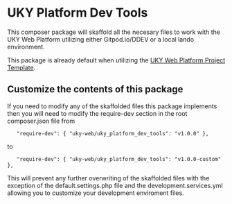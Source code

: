 # UKY Platform Dev Tools

This composer package will skaffold all the necesary files to work with the UKY Web Platform utilizing either Gitpod.io/DDEV or a local lando environment.

This package is already default when utilizing the [UKY Web Platform Project Template](https://gitlab.com/uky-web/university-web-platform/drupal-8/drupal-8-project-template).  

## Customize the contents of this package

If you need to modify any of the skaffolded files this package implements then you will need to modify the require-dev section in the root composer.json file from 

`    "require-dev": {
	"uky-web/uky_platform_dev_tools": "v1.0.0"
    },
`

to 

`    "require-dev": {
	"uky-web/uky_platform_dev_tools": "v1.0.0-custom"
    },
`

This will prevent any further overwriting of the skaffolded files with the exception of the default.settings.php file and the development.services.yml allowing you to customize your development enviroment files.






